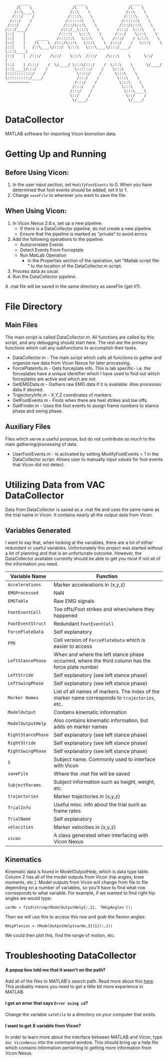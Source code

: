           _____                    _____                    _____                  
         /\    \                  /\    \                  /\    \                 
        /::\____\                /::\    \                /::\    \                
       /:::/    /               /::::\    \              /::::\    \               
      /:::/    /               /::::::\    \            /::::::\    \              
     /:::/    /               /:::/\:::\    \          /:::/\:::\    \             
    /:::/____/               /:::/__\:::\    \        /:::/  \:::\    \            
    |::|    |               /::::\   \:::\    \      /:::/    \:::\    \           
    |::|    |     _____    /::::::\   \:::\    \    /:::/    / \:::\    \          
    |::|    |    /\    \  /:::/\:::\   \:::\    \  /:::/    /   \:::\    \         
    |::|    |   /::\____\/:::/  \:::\   \:::\____\/:::/____/     \:::\____\        
    |::|    |  /:::/    /\::/    \:::\  /:::/    /\:::\    \      \::/    /        
    |::|    | /:::/    /  \/____/ \:::\/:::/    /  \:::\    \      \/____/         
    |::|____|/:::/    /            \::::::/    /    \:::\    \                     
    |:::::::::::/    /              \::::/    /      \:::\    \                    
    \::::::::::/____/               /:::/    /        \:::\    \                   
     ~~~~~~~~~~                    /:::/    /          \:::\    \                  
                                  /:::/    /            \:::\    \                 
                                 /:::/    /              \:::\____\                
                                 \::/    /                \::/    /                
                                  \/____/                  \/____/           
                                  
# DataCollector
MATLAB software for importing Vicon biomotion data.
# Getting Up and Running
## Before Using Vicon:
1. In the user input section, set ```ModifyFootEvents``` to 0. When you have determined that foot events should be added, set it to 1. 
2. Change ```saveFile``` to wherever you want to save the file. 
## When Using Vicon:
1. In Vicon Nexus 2.6.x, set up a new pipeline. 
   * If there is a DataCollector pipeline, do not create a new pipeline. 
   * Ensure that the pipeline is marked as "private" to avoid errors. 
2. Add the following operations to the pipeline:
   * Autocorrelate Events
   * Detect Events From Forceplate
   * Run MatLab Operation
     * In the Properties section of the operation, set "Matlab script file: " to the location of the DataCollector.m script.
3. Process data as usual. 
4. Run the DataCollector pipeline. 

A .mat file will be saved in the same directory as saveFile (get it?).
# File Directory
## Main Files
The main script is called DataCollector.m. All functions are called by this script, and any debugging should start here. The rest are the primary functions which call any subfunctions to accomplish their tasks. 
* DataCollector.m - The main script which calls all functions to gather and organize raw data from Vicon Nexus for later processing. 
* ForcePlateInfo.m - Gets forceplate info. This is lab specific- i.e. the forceplates have a unique identifier which I have used to find out which forceplates are active and which are not. 
* GetEMGData.m - Gathers raw EMG data if it is available. Also processes data if desired. 
* TrajectoryInfo.m - X,Y,Z coordinates of markers. 
* GetFootEvents.m - Finds when there are heel strikes and toe offs. 
* GaitFinder.m - Uses the foot events to assign frame numbers to stance phase and swing phase.

## Auxiliary Files
Files which serve a useful purpose, but do not contribute *as much* to the main gathering/processing of data. 
* UserFootEvents.m - Is activated by setting ModifyFootEvents = 1 in the DataCollector script. Allows user to manually input values for foot events that Vicon did not detect.

# Utilizing Data from VAC DataCollector
Data from DataCollector is saved as a .mat file and uses the same name as the trial name in Vicon. It contains nearly all the output data from Vicon.
## Variables Generated
I want to say that, when looking at the variables, there are a lot of either redundant or useful variables. Unfortunately this project was started without a lot of planning and that is an unfortunate outcome. However, the DataCollector available currently should be able to get you most if not all of the information you need.

| Variable Name  | Function |
| ------------- | ------------- |
| ```Accelerations```  | Marker accelerations in (x,y,z)  |
| ```EMGProcessed```  | NaN  |
| ```EMGTable```  | Raw EMG signals  |
| ```FootEventCell```  | Toe offs/Foot strikes and when/where they happened  |
| ```FootEventStruct```  | Redundant ```FootEventCell```  |
| ```ForcePlateData```  | Self explanatory  |
| ```FPD```  | Cell version of ```ForcePlateData``` which is easier to access |
| ```LeftStancePhase```  | When and where the left stance phase occurred, where the third column has the force plate number  |
| ```LeftStride```  | Self explanatory (see left stance phase) |
| ```LeftSwingPhase```  | Self explanatory (see left stance phase)  |
| ```Marker Names```  | List of all names of markers. The index of the marker name corresponds to ```trajectories```, etc.  |
| ```ModelOutput```  | Contains kinematic information  |
| ```ModelOutputHelp```  | Also contains kinematic information, but adds on marker names  |
| ```RightStancePhase```  | Self explanatory (see left stance phase)  |
| ```RightStride``` | Self explanatory (see left stance phase)  |
| ```RightSwingPhase```  | Self explanatory (see left stance phase) |
| ```S```  | Subject name. Commonly used to interface with Vicon  |
| ```saveFile```  | Where the .mat file will be saved  |
| ```SubjectParams```  | Subject information such as height, weight, etc.  |
| ```trajectories```  | Marker trajectories in (x,y,z)  |
| ```TrialInfo```  | Useful misc. info about the trial such as frame rates  |
| ```TrialName``` | Self explanatory  |
| ```velocities```  | Marker velocities in (x,y,z)  |
| ```vicon```  | A class generated when interfacing with Vicon Nexus  |

## Kinematics
Kinematic data is found in ModelOutputHelp, which is data type table. Column 2 has all of the model outputs from Vicon (hip angles, knee moments, etc.). Model outputs from Vicon will change from file to file depending on a number of variables, so you'll have to find what row corresponds to what variable. 
For example, if we wanted to find right hip angles we would type:
```
varNo = find(strcmp(ModelOutputHelp{:,2}, 'RHipAngles'));
```
Then we will use this to access this row and grab the flexion angles:
```
RHipFlexion = (ModelOutputHelp{varNo,3}{1}(:,1))
```
We could then plot this, find the range of motion, etc. 

# Troubleshooting DataCollector
#### A popup box told me that it wasn't on the path? 
Add all of the files to MATLAB's search path. Read more about this [here](https://www.mathworks.com/help/matlab/matlab_env/what-is-the-matlab-search-path.html). This probably means you need to get a little bit more experience in MATLAB. 

#### I got an error that says ```Error using cd```?
Change the variable ```safeFile``` to a directory on your computer that exists. 

#### I want to get X variable from Vicon?
In order to learn more about the interface between MATLAB and Vicon, type ```doc ViconNexus``` into the command window. This should bring up a help file which contains information pertaining to getting more information from Vicon Nexus.
